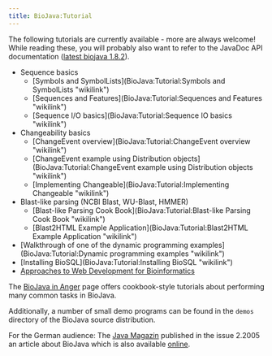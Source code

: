 ```yaml
---
title: BioJava:Tutorial
---
```


The following tutorials are currently available - more are always
welcome! While reading these, you will probably also want to refer to
the JavaDoc API documentation ([latest biojava
1.8.2](http://www.biojava.org/docs/api1.8.2/)).

-   Sequence basics
    -   [Symbols and
        SymbolLists](BioJava:Tutorial:Symbols and SymbolLists "wikilink")
    -   [Sequences and
        Features](BioJava:Tutorial:Sequences and Features "wikilink")
    -   [Sequence I/O
        basics](BioJava:Tutorial:Sequence IO basics "wikilink")
-   Changeability basics
    -   [ChangeEvent
        overview](BioJava:Tutorial:ChangeEvent overview "wikilink")
    -   [ChangeEvent example using Distribution
        objects](BioJava:Tutorial:ChangeEvent example using Distribution objects "wikilink")
    -   [Implementing
        Changeable](BioJava:Tutorial:Implementing Changeable "wikilink")
-   Blast-like parsing (NCBI Blast, WU-Blast, HMMER)
    -   [Blast-like Parsing Cook
        Book](BioJava:Tutorial:Blast-like Parsing Cook Book "wikilink")
    -   [Blast2HTML Example
        Application](BioJava:Tutorial:Blast2HTML Example Application "wikilink")
-   [Walkthrough of one of the dynamic programming
    examples](BioJava:Tutorial:Dynamic programming examples "wikilink")
-   [Installing BioSQL](BioJava:Tutorial:Installing BioSQL "wikilink")
-   [Approaches to Web Development for
    Bioinformatics](http://biojava.org/download/WebDevelopmentBioinformatics.pdf)

The [BioJava in Anger](BioJava:CookBook "wikilink") page offers
cookbook-style tutorials about performing many common tasks in BioJava.

Additionally, a number of small demo programs can be found in the
`demos` directory of the BioJava source distribution.

For the German audience: The [Java Magazin](http://www.java-magazin.de/)
published in the issue 2.2005 an article about BioJava which is also
available
[online](http://www.biojava.org/presentations/JM_2.05_20-23.pdf).
